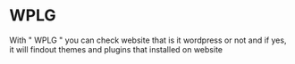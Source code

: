 # WPLG
With " WPLG " you can check website that is it wordpress or not and if yes, it will findout themes and plugins that installed on website
